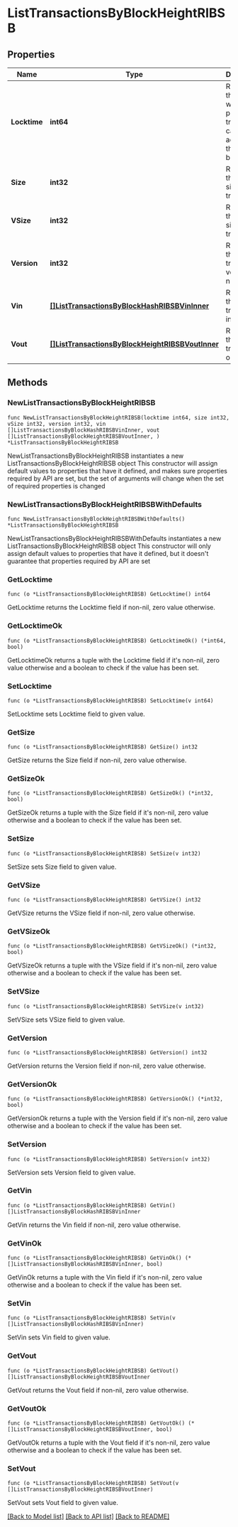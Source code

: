 # ListTransactionsByBlockHeightRIBSB

## Properties

Name | Type | Description | Notes
------------ | ------------- | ------------- | -------------
**Locktime** | **int64** | Represents the time at which a particular transaction can be added to the blockchain. | 
**Size** | **int32** | Represents the total size of this transaction. | 
**VSize** | **int32** | Represents the virtual size of this transaction. | 
**Version** | **int32** | Represents the transaction version number. | 
**Vin** | [**[]ListTransactionsByBlockHashRIBSBVinInner**](ListTransactionsByBlockHashRIBSBVinInner.md) | Represents the transaction inputs. | 
**Vout** | [**[]ListTransactionsByBlockHeightRIBSBVoutInner**](ListTransactionsByBlockHeightRIBSBVoutInner.md) | Represents the transaction outputs. | 

## Methods

### NewListTransactionsByBlockHeightRIBSB

`func NewListTransactionsByBlockHeightRIBSB(locktime int64, size int32, vSize int32, version int32, vin []ListTransactionsByBlockHashRIBSBVinInner, vout []ListTransactionsByBlockHeightRIBSBVoutInner, ) *ListTransactionsByBlockHeightRIBSB`

NewListTransactionsByBlockHeightRIBSB instantiates a new ListTransactionsByBlockHeightRIBSB object
This constructor will assign default values to properties that have it defined,
and makes sure properties required by API are set, but the set of arguments
will change when the set of required properties is changed

### NewListTransactionsByBlockHeightRIBSBWithDefaults

`func NewListTransactionsByBlockHeightRIBSBWithDefaults() *ListTransactionsByBlockHeightRIBSB`

NewListTransactionsByBlockHeightRIBSBWithDefaults instantiates a new ListTransactionsByBlockHeightRIBSB object
This constructor will only assign default values to properties that have it defined,
but it doesn't guarantee that properties required by API are set

### GetLocktime

`func (o *ListTransactionsByBlockHeightRIBSB) GetLocktime() int64`

GetLocktime returns the Locktime field if non-nil, zero value otherwise.

### GetLocktimeOk

`func (o *ListTransactionsByBlockHeightRIBSB) GetLocktimeOk() (*int64, bool)`

GetLocktimeOk returns a tuple with the Locktime field if it's non-nil, zero value otherwise
and a boolean to check if the value has been set.

### SetLocktime

`func (o *ListTransactionsByBlockHeightRIBSB) SetLocktime(v int64)`

SetLocktime sets Locktime field to given value.


### GetSize

`func (o *ListTransactionsByBlockHeightRIBSB) GetSize() int32`

GetSize returns the Size field if non-nil, zero value otherwise.

### GetSizeOk

`func (o *ListTransactionsByBlockHeightRIBSB) GetSizeOk() (*int32, bool)`

GetSizeOk returns a tuple with the Size field if it's non-nil, zero value otherwise
and a boolean to check if the value has been set.

### SetSize

`func (o *ListTransactionsByBlockHeightRIBSB) SetSize(v int32)`

SetSize sets Size field to given value.


### GetVSize

`func (o *ListTransactionsByBlockHeightRIBSB) GetVSize() int32`

GetVSize returns the VSize field if non-nil, zero value otherwise.

### GetVSizeOk

`func (o *ListTransactionsByBlockHeightRIBSB) GetVSizeOk() (*int32, bool)`

GetVSizeOk returns a tuple with the VSize field if it's non-nil, zero value otherwise
and a boolean to check if the value has been set.

### SetVSize

`func (o *ListTransactionsByBlockHeightRIBSB) SetVSize(v int32)`

SetVSize sets VSize field to given value.


### GetVersion

`func (o *ListTransactionsByBlockHeightRIBSB) GetVersion() int32`

GetVersion returns the Version field if non-nil, zero value otherwise.

### GetVersionOk

`func (o *ListTransactionsByBlockHeightRIBSB) GetVersionOk() (*int32, bool)`

GetVersionOk returns a tuple with the Version field if it's non-nil, zero value otherwise
and a boolean to check if the value has been set.

### SetVersion

`func (o *ListTransactionsByBlockHeightRIBSB) SetVersion(v int32)`

SetVersion sets Version field to given value.


### GetVin

`func (o *ListTransactionsByBlockHeightRIBSB) GetVin() []ListTransactionsByBlockHashRIBSBVinInner`

GetVin returns the Vin field if non-nil, zero value otherwise.

### GetVinOk

`func (o *ListTransactionsByBlockHeightRIBSB) GetVinOk() (*[]ListTransactionsByBlockHashRIBSBVinInner, bool)`

GetVinOk returns a tuple with the Vin field if it's non-nil, zero value otherwise
and a boolean to check if the value has been set.

### SetVin

`func (o *ListTransactionsByBlockHeightRIBSB) SetVin(v []ListTransactionsByBlockHashRIBSBVinInner)`

SetVin sets Vin field to given value.


### GetVout

`func (o *ListTransactionsByBlockHeightRIBSB) GetVout() []ListTransactionsByBlockHeightRIBSBVoutInner`

GetVout returns the Vout field if non-nil, zero value otherwise.

### GetVoutOk

`func (o *ListTransactionsByBlockHeightRIBSB) GetVoutOk() (*[]ListTransactionsByBlockHeightRIBSBVoutInner, bool)`

GetVoutOk returns a tuple with the Vout field if it's non-nil, zero value otherwise
and a boolean to check if the value has been set.

### SetVout

`func (o *ListTransactionsByBlockHeightRIBSB) SetVout(v []ListTransactionsByBlockHeightRIBSBVoutInner)`

SetVout sets Vout field to given value.



[[Back to Model list]](../README.md#documentation-for-models) [[Back to API list]](../README.md#documentation-for-api-endpoints) [[Back to README]](../README.md)


